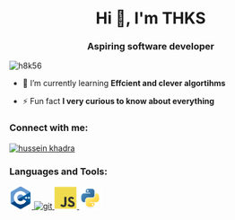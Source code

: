 <h1 align="center">Hi 👋, I'm THKS</h1>
<h3 align="center">Aspiring software developer</h3>

<p align="left"> <img src="https://komarev.com/ghpvc/?username=h8k56&label=Profile%20views&color=0e75b6&style=flat" alt="h8k56" /> </p>

- 🌱 I’m currently learning **Effcient and clever algortihms**

- ⚡ Fun fact **I very curious to know about everything**

<h3 align="left">Connect with me:</h3>
<p align="left">
<a href="https://linkedin.com/in/hussein khadra" target="blank"><img align="center" src="https://raw.githubusercontent.com/rahuldkjain/github-profile-readme-generator/master/src/images/icons/Social/linked-in-alt.svg" alt="hussein khadra" height="30" width="40" /></a>
</p>

<h3 align="left">Languages and Tools:</h3>
<p align="left"> <a href="https://www.w3schools.com/cpp/" target="_blank" rel="noreferrer"> <img src="https://raw.githubusercontent.com/devicons/devicon/master/icons/cplusplus/cplusplus-original.svg" alt="cplusplus" width="40" height="40"/> </a> <a href="https://git-scm.com/" target="_blank" rel="noreferrer"> <img src="https://www.vectorlogo.zone/logos/git-scm/git-scm-icon.svg" alt="git" width="40" height="40"/> </a> <a href="https://developer.mozilla.org/en-US/docs/Web/JavaScript" target="_blank" rel="noreferrer"> <img src="https://raw.githubusercontent.com/devicons/devicon/master/icons/javascript/javascript-original.svg" alt="javascript" width="40" height="40"/> </a> <a href="https://www.python.org" target="_blank" rel="noreferrer"> <img src="https://raw.githubusercontent.com/devicons/devicon/master/icons/python/python-original.svg" alt="python" width="40" height="40"/> </a> </p>
